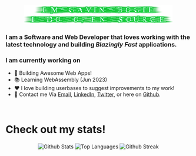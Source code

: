 <div align="center"><a href="https://www.gbogie.com/"><img width="80%" alt="Hey! I'm Gavin Bogie and I do Open Source!" src="./images/hey.png" /></a></div>

### I am a Software and Web Developer that loves working with the latest technology and building _Blazingly Fast_ applications.

### I am currently working on

- 🔨 Building Awesome Web Apps!
- 📚 Learning WebAssembly (Jun 2023)
- ❤️ I love building userbases to suggest improvements to my work!
- 💬 Contact me Via [Email](mailto:me@gbogie.com), [LinkedIn](https://www.linkedin.com/in/gbog/), [Twitter](https://twitter.com/GavBog13/), or here on [Github](https://github.com/GavBog/GavBog/discussions/1).

<br />

# Check out my stats!

<div align="center">
  <img height="200" align="center" src="https://github-readme-stats.vercel.app/api?username=GavBog&count_private=true&hide_rank=true&show_icons=true&theme=tokyonight&locale=en" alt="Github Stats"/>
  <img height="200" align="center" src="https://github-readme-stats.vercel.app/api/top-langs?username=GavBog&show_icons=true&theme=tokyonight&locale=en" alt="Top Languages"/>
  <img align="center" src="https://github-readme-streak-stats.herokuapp.com?user=GavBog&theme=tokyonight" alt="Github Streak"/>
</div>
